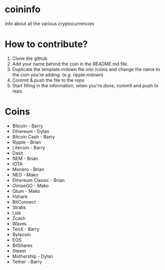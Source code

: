 # coininfo
Info about all the various cryptocurrencies

# How to contribute?

1. Clone the github
2. Add your name behind the coin in the README.md file.
3. Duplicate the template.mdown file into /coins and change the name to the coin you're adding. (e.g. ripple.mdown)
4. Commit & push the file to the repo
5. Start filling in the information, when you're done, commit and push to repo.

# Coins

+ Bitcoin - Barry
+ Ethereum - Dylan
+ Bitcoin Cash - Barry
+ Ripple - Brian
+ Litecoin - Barry
+ Dash
+ NEM - Brian
+ IOTA
+ Monero - Brian
+ NEO - Mako
+ Ethereum Classic - Brian
+ OmiseGO - Mako
+ Qtum - Mako
+ Hshare
+ BitConnect
+ Stratis
+ Lisk
+ Zcash
+ Waves
+ TenX - Barry 
+ Bytecoin
+ EOS
+ BitShares
+ Steem
+ Mothership - Dylan
+ Tether - Barry
